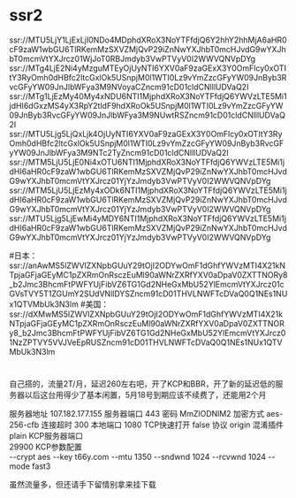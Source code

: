 # ssr2
ssr://MTU5LjY1LjExLjI0NDo4MDphdXRoX3NoYTFfdjQ6Y2hhY2hhMjA6aHR0cF9zaW1wbGU6TlRKemMzSXVZMjQvP29iZnNwYXJhbT0mcHJvdG9wYXJhbT0mcmVtYXJrcz01WjJoT0RBJmdyb3VwPTVyV0I2WWVQNVpDYg
ssr://MTg4LjE2Ni4yMzguMTEyOjUyNTI6YXV0aF9zaGExX3Y0OmFlcy0xOTItY3RyOmh0dHBfc2ltcGxlOk5USnpjM0l1WTI0Lz9vYmZzcGFyYW09JnByb3RvcGFyYW09JnJlbWFya3M9NVoyaCZncm91cD01cldCNlllUDVaQ2I
ssr://MTg1LjEzMy40My4xNDU6NTI1MjphdXRoX3NoYTFfdjQ6YWVzLTE5Mi1jdHI6dGxzMS4yX3RpY2tldF9hdXRoOk5USnpjM0l1WTI0Lz9vYmZzcGFyYW09JnByb3RvcGFyYW09JnJlbWFya3M9NUwtRSZncm91cD01cldCNlllUDVaQ2I
ssr://MTU5Ljg5LjQxLjk4OjUyNTI6YXV0aF9zaGExX3Y0OmFlcy0xOTItY3RyOmh0dHBfc2ltcGxlOk5USnpjM0l1WTI0Lz9vYmZzcGFyYW09JnByb3RvcGFyYW09JnJlbWFya3M9NTc2TyZncm91cD01cldCNlllUDVaQ2I
ssr://MTM5LjU5LjE0Ni4xOTU6NTI1MjphdXRoX3NoYTFfdjQ6YWVzLTE5Mi1jdHI6aHR0cF9zaW1wbGU6TlRKemMzSXVZMjQvP29iZnNwYXJhbT0mcHJvdG9wYXJhbT0mcmVtYXJrcz01YjYzJmdyb3VwPTVyV0I2WWVQNVpDYg
ssr://MTM5LjU5LjEzMy4xODk6NTI1MjphdXRoX3NoYTFfdjQ6YWVzLTE5Mi1jdHI6aHR0cF9zaW1wbGU6TlRKemMzSXVZMjQvP29iZnNwYXJhbT0mcHJvdG9wYXJhbT0mcmVtYXJrcz01YjYzJmdyb3VwPTVyV0I2WWVQNVpDYg
ssr://MTU5Ljg5LjEwMi4yMDY6NTI1MjphdXRoX3NoYTFfdjQ6YWVzLTE5Mi1jdHI6aHR0cF9zaW1wbGU6TlRKemMzSXVZMjQvP29iZnNwYXJhbT0mcHJvdG9wYXJhbT0mcmVtYXJrcz01YjYzJmdyb3VwPTVyV0I2WWVQNVpDYg

#日本：ssr://anAwMS5lZWVlZXNpbGUuY29tOjI2ODYwOmF1dGhfYWVzMTI4X21kNTpjaGFjaGEyMC1pZXRmOnRsczEuMl90aWNrZXRfYXV0aDpaV0ZXTTNORy8_b2Jmc3BhcmFtPWFYUjFibVZ6TG1Gd2NHeGxMbU52YlEmcmVtYXJrcz01cGVsTVY5T1ZGUmY2SUdVNllDYSZncm91cD01THVLNWFTcDVaQ0Q1NEs1NUx1QTVMbUk3N3lm
#美国：ssr://dXMwMS5lZWVlZXNpbGUuY29tOjI2ODYwOmF1dGhfYWVzMTI4X21kNTpjaGFjaGEyMC1pZXRmOnRsczEuMl90aWNrZXRfYXV0aDpaV0ZXTTNORy8_b2Jmc3BhcmFtPWFYUjFibVZ6TG1Gd2NHeGxMbU52YlEmcmVtYXJrcz01NzZPTVY5VVJVeEpRUSZncm91cD01THVLNWFTcDVaQ0Q1NEs1NUx1QTVMbUk3N3lm

#
自己搭的，流量2T/月，延迟260左右吧，开了KCP和BBR，开了新的延迟低的服务器以后这台用得少了基本闲置，5月18号到期应该不续费了，还能用2个月

服务器地址    107.182.177.155
服务器端口    443
密码                   MmZlODNlM2
加密方式           aes-256-cfb
连接超时           300
本地端口           1080
TCP快速打开    false
协议                   origin
混淆插件           plain
KCP服务器端口    
29900
KCP参数配置    
--crypt aes --key t66y.com --mtu 1350 --sndwnd 1024 --rcvwnd 1024 --mode fast3

虽然流量多，但还请手下留情别拿来挂下载
